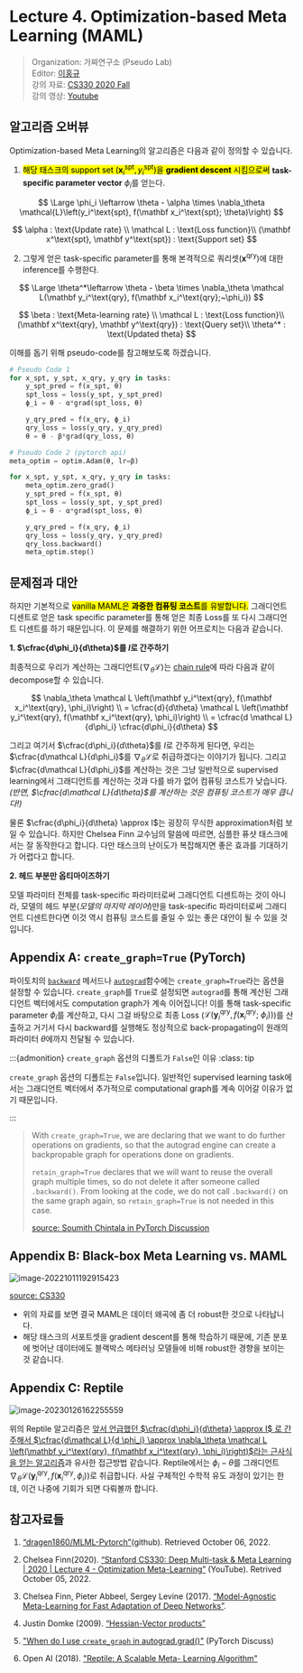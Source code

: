 # Lecture 4. Optimization-based Meta Learning (MAML)

> Organization: 가짜연구소 (Pseudo Lab)<br/>
> Editor: [이홍규](https://github.com/howsmyanimeprofilepicture)<br/>
> 강의 자료: [CS330 2020 Fall](http://cs330.stanford.edu/fall2020/slides/cs330_lecture3.pdf)<br/>
> 강의 영상: [Youtube](https://www.youtube.com/watch?v=2a_LSOIlHLI&list=PLoROMvodv4rOxuwpC_raecBCd5Jf54lEa&index=4)<br/>

## 알고리즘 오버뷰

Optimization-based Meta Learning의 알고리즘은 다음과 같이 정의할 수 있습니다.

1. <mark>해당 태스크의 support set $(\mathbf x_i^\text{spt}, y_i^\text{spt})$을 **gradient descent** 시킴으로써</mark>  **task-specific parameter vector** $\phi_i$를 얻는다. 

$$
\Large
\phi_i \leftarrow  
\theta - \alpha \times \nabla_\theta \mathcal{L}\left(y_i^\text{spt}, f(\mathbf x_i^\text{spt}; \theta)\right)
$$

$$
\alpha : \text{Update rate} \\
\mathcal L : \text{Loss function}\\
(\mathbf x^\text{spt}, \mathbf y^\text{spt}) : \text{Support set}
$$

2. 그렇게 얻은 task-specific parameter를 통해 본격적으로 쿼리셋($\mathbf x^\text{qry}$)에 대한 inference를 수행한다.

$$
\Large
\theta^*\leftarrow \theta - \beta \times \nabla_\theta \mathcal L(\mathbf y_i^\text{qry}, f(\mathbf x_i^\text{qry};~\phi_i))
$$

$$
\beta : \text{Meta-learning rate} \\
\mathcal L : \text{Loss function}\\
(\mathbf x^\text{qry}, \mathbf y^\text{qry}) : \text{Query set}\\
\theta^* : \text{Updated theta}
$$

이해를 돕기 위해 pseudo-code를 참고해보도록 하겠습니다.

```python
# Pseudo Code 1
for x_spt, y_spt, x_qry, y_qry in tasks:
    y_spt_pred = f(x_spt, θ)
    spt_loss = loss(y_spt, y_spt_pred)
    ϕ_i = θ - α*grad(spt_loss, θ)

    y_qry_pred = f(x_qry, ϕ_i)
    qry_loss = loss(y_qry, y_qry_pred)
    θ = θ - β*grad(qry_loss, θ)
```

```python
# Pseudo Code 2 (pytorch api)
meta_optim = optim.Adam(θ, lr=β)

for x_spt, y_spt, x_qry, y_qry in tasks:
    meta_optim.zero_grad()
    y_spt_pred = f(x_spt, θ)
    spt_loss = loss(y_spt, y_spt_pred)
    ϕ_i = θ - α*grad(spt_loss, θ)

    y_qry_pred = f(x_qry, ϕ_i)
    qry_loss = loss(y_qry, y_qry_pred)
    qry_loss.backward()
    meta_optim.step()
```





## 문제점과 대안

하지만 기본적으로 <mark>vanilla MAML은 **과중한 컴퓨팅 코스트**를 유발합니다.</mark> 그래디언트 디센트로 얻은 task specific parameter를 통해 얻은 최종 Loss를 또 다시 그래디언트 디센트를 하기 때문입니다. 이 문제를 해결하기 위한 어프로치는 다음과 같습니다.



__1. $\cfrac{d\phi_i}{d\theta}$를 $I$로 간주하기__<div id="cp1"></div>

최종적으로 우리가 계산하는 그래디언트($\nabla_\theta \mathcal L$)는 [chain rule](https://en.wikipedia.org/wiki/Chain_rule)에 따라 다음과 같이 decompose할 수 있습니다.

$$
\nabla_\theta \mathcal L \left(\mathbf y_i^\text{qry},
f(\mathbf x_i^\text{qry}, \phi_i)\right)  \\
= \cfrac{d}{d\theta} \mathcal L \left(\mathbf y_i^\text{qry},
f(\mathbf x_i^\text{qry}, \phi_i)\right) \\
= \cfrac{d \mathcal L}{d\phi_i} \cfrac{d\phi_i}{d\theta}
$$

그리고 여기서 $\cfrac{d\phi_i}{d\theta}$를 $I$로 간주하게 된다면, 우리는 $\cfrac{d\mathcal L}{d\phi_i}$를 $\nabla_\theta \mathcal L$로 취급하겠다는 이야기가 됩니다. 그리고 $\cfrac{d\mathcal L}{d\phi_i}$를 계산하는 것은 그냥 일반적으로 supervised learning에서 그래디언트를 계산하는 것과 다를 바가 없어 컴퓨팅 코스트가 낮습니다.  *(반면, $\cfrac{d\mathcal L}{d\theta}$를 계산하는 것은 컴퓨팅 코스트가 매우 큽니다!)*

물론 $\cfrac{d\phi_i}{d\theta} \approx I$는 굉장히 무식한 approximation처럼 보일 수 있습니다. 하지만 Chelsea Finn 교수님의 말씀에 따르면, 심플한 퓨샷 태스크에서는 잘 동작한다고 합니다. 다만 태스크의 난이도가 복잡해지면 좋은 효과를 기대하기가 어렵다고 합니다.



__2. 헤드 부분만 옵티마이즈하기__

모델 파라미터 전체를 task-specific 파라미터로써 그래디언트 디센트하는 것이 아니라, 모델의 헤드 부분(*모델의 마지막 레이어*)만을 task-specific 파라미터로써 그래디언트 디센트한다면 이것 역시 컴퓨팅 코스트를 줄일 수 있는 좋은 대안이 될 수 있을 것입니다.





## Appendix A: `create_graph=True` (PyTorch)

파이토치의 [`backward`](https://pytorch.org/docs/stable/generated/torch.autograd.backward.html#torch-autograd-backward) 메서드나 [`autograd`](https://pytorch.org/docs/stable/generated/torch.autograd.backward.html#torch-autograd-backward)함수에는 `create_graph=True`라는 옵션을 설정할 수 있습니다. `create_graph`를 `True`로 설정되면 `autograd`를 통해 계산된 그래디언트 벡터에서도 computation graph가 계속 이어집니다!  이를 통해 task-specific parameter $\phi_i$를 계산하고, 다시 그걸 바탕으로 최종 Loss ($\mathcal L(\mathbf y_i^\text{qry}, f(\mathbf x_i^\text{qry};~\phi_i))$)를 산출하고 거기서 다시 backward를 실행해도 정상적으로 back-propagating이 원래의 파라미터 $\theta$에까지 전달될 수 있습니다.




:::{admonition} `create_graph` 옵션의 디폴트가 `False`인 이유 
:class: tip

`create_graph` 옵션의 디폴트는 `False`입니다. 일반적인 supervised learning task에서는 그래디언트 벡터에서 추가적으로 computational graph를 계속 이어갈 이유가 없기 때문입니다.

:::



> With `create_graph=True`, we are declaring that we want to do further operations on gradients, so that the autograd engine can create a backpropable graph for operations done on gradients.
>
> `retain_graph=True` declares that we will want to reuse the overall graph multiple times, so do not delete it after someone called `.backward()`. From looking at the code, we do not call `.backward()` on the same graph again, so `retain_graph=True` is not needed in this case.
>
> [source: Soumith Chintala in PyTorch Discussion](https://discuss.pytorch.org/t/when-do-i-use-create-graph-in-autograd-grad/32853)





## Appendix B: Black-box Meta Learning vs. MAML

![image-20221011192915423](image-20221011192915423.png)

[source: CS330](https://www.youtube.com/watch?v=2a_LSOIlHLI&list=PLoROMvodv4rOxuwpC_raecBCd5Jf54lEa&index=4)

* 위의 자료를 보면 결국 MAML은 데이터 왜곡에 좀 더 robust한 것으로 나타납니다. 
* 해당 태스크의 서포트셋을 gradient descent를 통해 학습하기 때문에, 기존 분포에 벗어난 데이터에도 블랙박스 메타러닝 모델들에 비해 robust한 경향을 보이는 것 같습니다.





## Appendix C: Reptile

![image-20230126162255559](image-20230126162255559.png)



위의 Reptile 알고리즘은 [앞서 언급했던 $\cfrac{d\phi_i}{d\theta} \approx I$ 로 간주해서  $\cfrac{d\mathcal L}{d \phi_i} \approx \nabla_\theta \mathcal L \left(\mathbf y_i^\text{qry},
f(\mathbf x_i^\text{qry}, \phi_i)\right)$라는 근사식을 얻는 알고리즘](#cp1)과 유사한 접근방법 같습니다. Reptile에서는 $\phi_i - \theta$를 그래디언트 $\nabla_\theta \mathcal L \left(\mathbf y_i^\text{qry},
f(\mathbf x_i^\text{qry}, \phi_i)\right)$로 취급합니다. 사실 구체적인 수학적 유도 과정이 있기는 한데, 이건 나중에 기회가 되면 다뤄볼까 합니다.





## 참고자료들

1. [“dragen1860/MLML-Pytorch”](https://github.com/dragen1860/MAML-Pytorch)(github). Retrieved October 06, 2022.
2. Chelsea Finn(2020). [“Stanford CS330: Deep Multi-task & Meta Learning | 2020 | Lecture 4 - Optimization Meta-Learning”](https://www.youtube.com/watch?v=2a_LSOIlHLI&list=PLoROMvodv4rOxuwpC_raecBCd5Jf54lEa&index=4) (YouTube). Retrived October 05, 2022.
3. Chelsea Finn, Pieter Abbeel, Sergey Levine (2017). [“Model-Agnostic Meta-Learning for Fast Adaptation of Deep Networks”](https://arxiv.org/abs/1703.03400).
4. Justin Domke (2009). [“Hessian-Vector products”](https://justindomke.wordpress.com/2009/01/17/hessian-vector-products/)

5. ["When do I use `create_graph` in autograd.grad()"](https://discuss.pytorch.org/t/when-do-i-use-create-graph-in-autograd-grad/32853) (PyTorch Discuss)

6. Open AI  (2018). ["Reptile: A Scalable Meta- Learning Algorithm"](https://openai.com/blog/reptile/)
